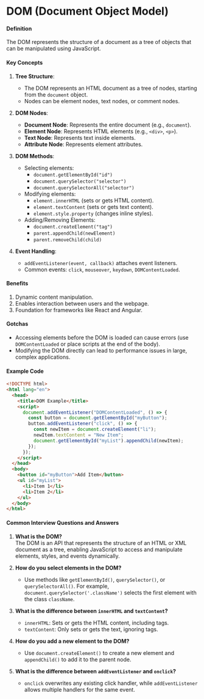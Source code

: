 # DOM (Document Object Model)

#### Definition

The DOM represents the structure of a document as a tree of objects that can be manipulated using JavaScript.

#### Key Concepts

1. **Tree Structure**:

   - The DOM represents an HTML document as a tree of nodes, starting from the `document` object.
   - Nodes can be element nodes, text nodes, or comment nodes.

2. **DOM Nodes**:

   - **Document Node**: Represents the entire document (e.g., `document`).
   - **Element Node**: Represents HTML elements (e.g., `<div>`, `<p>`).
   - **Text Node**: Represents text inside elements.
   - **Attribute Node**: Represents element attributes.

3. **DOM Methods**:

   - Selecting elements:
     - `document.getElementById("id")`
     - `document.querySelector("selector")`
     - `document.querySelectorAll("selector")`
   - Modifying elements:
     - `element.innerHTML` (sets or gets HTML content).
     - `element.textContent` (sets or gets text content).
     - `element.style.property` (changes inline styles).
   - Adding/Removing Elements:
     - `document.createElement("tag")`
     - `parent.appendChild(newElement)`
     - `parent.removeChild(child)`

4. **Event Handling**:
   - `addEventListener(event, callback)` attaches event listeners.
   - Common events: `click`, `mouseover`, `keydown`, `DOMContentLoaded`.

#### Benefits

1. Dynamic content manipulation.
2. Enables interaction between users and the webpage.
3. Foundation for frameworks like React and Angular.

#### Gotchas

- Accessing elements before the DOM is loaded can cause errors (use `DOMContentLoaded` or place scripts at the end of the body).
- Modifying the DOM directly can lead to performance issues in large, complex applications.

#### Example Code

```html
<!DOCTYPE html>
<html lang="en">
  <head>
    <title>DOM Example</title>
    <script>
      document.addEventListener("DOMContentLoaded", () => {
        const button = document.getElementById("myButton");
        button.addEventListener("click", () => {
          const newItem = document.createElement("li");
          newItem.textContent = "New Item";
          document.getElementById("myList").appendChild(newItem);
        });
      });
    </script>
  </head>
  <body>
    <button id="myButton">Add Item</button>
    <ul id="myList">
      <li>Item 1</li>
      <li>Item 2</li>
    </ul>
  </body>
</html>
```

#### Common Interview Questions and Answers

1. **What is the DOM?**  
   The DOM is an API that represents the structure of an HTML or XML document as a tree, enabling JavaScript to access and manipulate elements, styles, and events dynamically.

2. **How do you select elements in the DOM?**

   - Use methods like `getElementById()`, `querySelector()`, or `querySelectorAll()`. For example, `document.querySelector('.className')` selects the first element with the class `className`.

3. **What is the difference between `innerHTML` and `textContent`?**

   - `innerHTML`: Sets or gets the HTML content, including tags.
   - `textContent`: Only sets or gets the text, ignoring tags.

4. **How do you add a new element to the DOM?**

   - Use `document.createElement()` to create a new element and `appendChild()` to add it to the parent node.

5. **What is the difference between `addEventListener` and `onclick`?**
   - `onclick` overwrites any existing click handler, while `addEventListener` allows multiple handlers for the same event.
